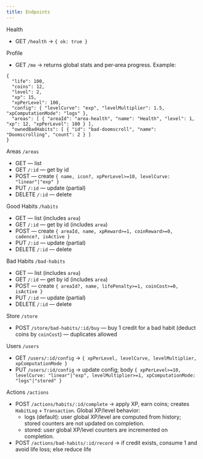 ```yaml
---
title: Endpoints
---
```


Health
- GET `/health` → `{ ok: true }`

Profile
- GET `/me` → returns global stats and per‑area progress. Example:
```
{
  "life": 100,
  "coins": 12,
  "level": 2,
  "xp": 15,
  "xpPerLevel": 100,
  "config": { "levelCurve": "exp", "levelMultiplier": 1.5, "xpComputationMode": "logs" },
  "areas": [ { "areaId": "area-health", "name": "Health", "level": 1, "xp": 12, "xpPerLevel": 100 } ],
  "ownedBadHabits": [ { "id": "bad-doomscroll", "name": "Doomscrolling", "count": 2 } ]
}
```

Areas `/areas`
- GET — list
- GET `/:id` — get by id
- POST — create `{ name, icon?, xpPerLevel>=10, levelCurve: "linear"|"exp" }`
- PUT `/:id` — update (partial)
- DELETE `/:id` — delete

Good Habits `/habits`
- GET — list (includes `area`)
- GET `/:id` — get by id (includes `area`)
- POST — create `{ areaId, name, xpReward>=1, coinReward>=0, cadence?, isActive }`
- PUT `/:id` — update (partial)
- DELETE `/:id` — delete

Bad Habits `/bad-habits`
- GET — list (includes `area`)
- GET `/:id` — get by id (includes `area`)
- POST — create `{ areaId?, name, lifePenalty>=1, coinCost>=0, isActive }`
- PUT `/:id` — update (partial)
- DELETE `/:id` — delete

Store `/store`
- POST `/store/bad-habits/:id/buy` — buy 1 credit for a bad habit (deduct coins by `coinCost`) — duplicates allowed

Users `/users`
- GET `/users/:id/config` → `{ xpPerLevel, levelCurve, levelMultiplier, xpComputationMode }`
- PUT `/users/:id/config` → update config; body `{ xpPerLevel>=10, levelCurve: "linear"|"exp", levelMultiplier>=1, xpComputationMode: "logs"|"stored" }`

Actions `/actions`
- POST `/actions/habits/:id/complete` → apply XP, earn coins; creates `HabitLog` + `Transaction`. Global XP/level behavior:
  - logs (default): user global XP/level are computed from history; stored counters are not updated on completion.
  - stored: user global XP/level counters are incremented on completion.
- POST `/actions/bad-habits/:id/record` → if credit exists, consume 1 and avoid life loss; else reduce life
